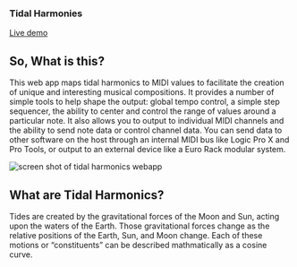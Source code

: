 ### Tidal Harmonies

[Live demo](https://gwilken.com/tidal/)

## So, What is this?
This web app maps tidal harmonics to MIDI values to facilitate the creation of unique and interesting musical compositions. It provides a number of simple tools to help shape the output: global tempo control, a simple step sequencer, the ability to center and control the range of values around a particular note. It also allows you to output to individual MIDI channels and the ability to send note data or control channel data. You can send data to other software on the host through an internal MIDI bus like Logic Pro X and Pro Tools, or output to an external device like a Euro Rack modular system.

![screen shot of tidal harmonics webapp](https://gwilken.com/tidal/public/images/screen-shot-01.png "screen shot 1")

## What are Tidal Harmonics?
Tides are created by the gravitational forces of the Moon and Sun, acting upon the waters of the Earth. Those gravitational forces change as the relative positions of the Earth, Sun, and Moon change. Each of these motions or “constituents” can be described mathmatically as a cosine curve.

## 
